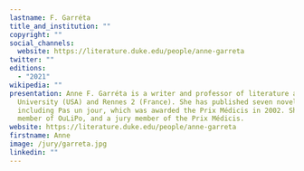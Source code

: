 ```yaml
---
lastname: F. Garréta
title_and_institution: ""
copyright: ""
social_channels:
  website: https://literature.duke.edu/people/anne-garreta
twitter: ""
editions:
  - "2021"
wikipedia: ""
presentation: Anne F. Garréta is a writer and professor of literature at Duke
  University (USA) and Rennes 2 (France). She has published seven novels,
  including Pas un jour, which was awarded the Prix Médicis in 2002. She is a
  member of OuLiPo, and a jury member of the Prix Médicis.
website: https://literature.duke.edu/people/anne-garreta
firstname: Anne
image: /jury/garreta.jpg
linkedin: ""
---
```

